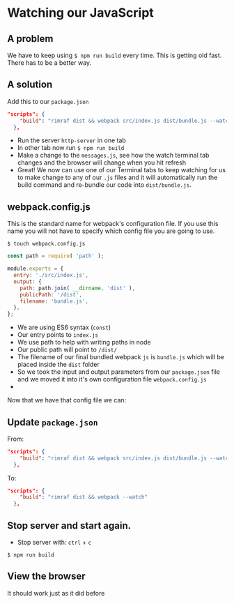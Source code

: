 # Watching our JavaScript

## A problem
We have to keep using `$ npm run build` every time. This is getting old fast. There has to be a better way.

## A solution
Add this to our `package.json`

```json
"scripts": {
    "build": "rimraf dist && webpack src/index.js dist/bundle.js --watch"
  },
```

* Run the server `http-server` in one tab
* In other tab now run `$ npm run build`
* Make a change to the `messages.js`, see how the watch terminal tab changes
and the browser will change when you hit refresh
* Great! We now can use one of our Terminal tabs to keep watching for us to make change to any of our `.js` files and it will automatically run the build command and re-bundle our code into `dist/bundle.js`.

## webpack.config.js
This is the standard name for webpack's configuration file. If you use this name you will not have to specify which config file you are going to use.

`$ touch webpack.config.js`

```js
const path = require( 'path' );

module.exports = {
  entry: './src/index.js',
  output: {
    path: path.join( __dirname, 'dist' ),
    publicPath: '/dist',
    filename: 'bundle.js',
  },
};
```

* We are using ES6 syntax (`const`)
* Our entry points to `index.js`
* We use path to help with writing paths in node
* Our public path will point to `/dist/`
* The filename of our final bundled webpack `js` is `bundle.js` which will be placed inside the `dist` folder
* So we took the input and output parameters from our `package.json` file and we moved it into it's own configuration file `webpack.config.js`
* 
Now that we have that config file we can: 

## Update `package.json` 

From:

```json
"scripts": {
    "build": "rimraf dist && webpack src/index.js dist/bundle.js --watch"
  },
```

To:

```json
"scripts": {
    "build": "rimraf dist && webpack --watch"
  },
```

## Stop server and start again. 
* Stop server with: `ctrl` + `c`

`$ npm run build`

## View the browser
It should work just as it did before
